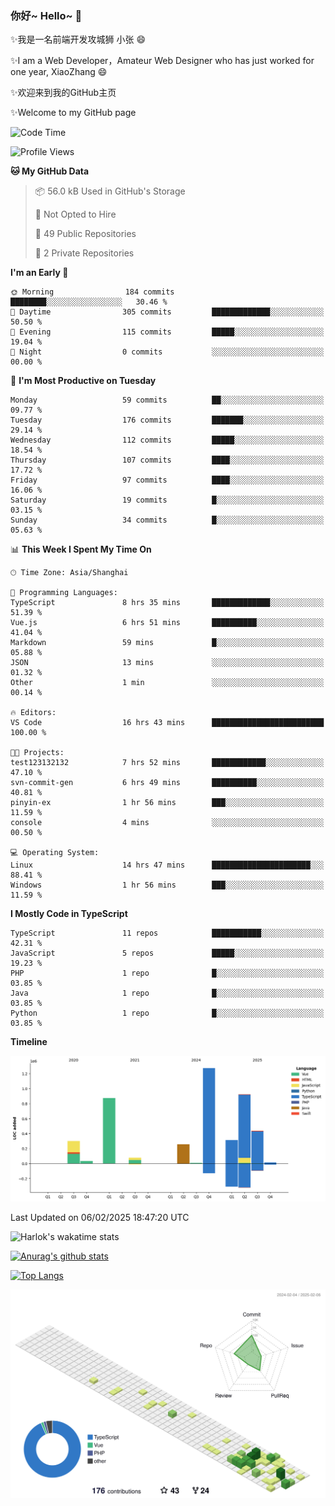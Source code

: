 ### 你好~ Hello~ 👋

✨我是一名前端开发攻城狮 小张 😄

✨I am a Web Developer，Amateur Web Designer who has just worked for one year, XiaoZhang 😄

✨欢迎来到我的GitHub主页

✨Welcome to my GitHub page
<!--
**7148505/7148505** is a ✨ _special_ ✨ repository because its `README.md` (this file) appears on your GitHub profile.

Here are some ideas to get you started:

- 🔭 I’m currently working on ...
- 🌱 I’m currently learning ...
- 👯 I’m looking to collaborate on ...
- 🤔 I’m looking for help with ...
- 💬 Ask me about ...
- 📫 How to reach me: ...
- 😄 Pronouns: ...
- ⚡ Fun fact: ...
-->

<!--START_SECTION:waka-->
![Code Time](http://img.shields.io/badge/Code%20Time-2%2C655%20hrs%2033%20mins-blue)

![Profile Views](http://img.shields.io/badge/Profile%20Views-0-blue)

**🐱 My GitHub Data** 

> 📦 56.0 kB Used in GitHub's Storage 
 > 
> 🚫 Not Opted to Hire
 > 
> 📜 49 Public Repositories 
 > 
> 🔑 2 Private Repositories 
 > 
**I'm an Early 🐤** 

```text
🌞 Morning                184 commits         ████████░░░░░░░░░░░░░░░░░   30.46 % 
🌆 Daytime                305 commits         █████████████░░░░░░░░░░░░   50.50 % 
🌃 Evening                115 commits         █████░░░░░░░░░░░░░░░░░░░░   19.04 % 
🌙 Night                  0 commits           ░░░░░░░░░░░░░░░░░░░░░░░░░   00.00 % 
```
📅 **I'm Most Productive on Tuesday** 

```text
Monday                   59 commits          ██░░░░░░░░░░░░░░░░░░░░░░░   09.77 % 
Tuesday                  176 commits         ███████░░░░░░░░░░░░░░░░░░   29.14 % 
Wednesday                112 commits         █████░░░░░░░░░░░░░░░░░░░░   18.54 % 
Thursday                 107 commits         ████░░░░░░░░░░░░░░░░░░░░░   17.72 % 
Friday                   97 commits          ████░░░░░░░░░░░░░░░░░░░░░   16.06 % 
Saturday                 19 commits          █░░░░░░░░░░░░░░░░░░░░░░░░   03.15 % 
Sunday                   34 commits          █░░░░░░░░░░░░░░░░░░░░░░░░   05.63 % 
```


📊 **This Week I Spent My Time On** 

```text
🕑︎ Time Zone: Asia/Shanghai

💬 Programming Languages: 
TypeScript               8 hrs 35 mins       █████████████░░░░░░░░░░░░   51.39 % 
Vue.js                   6 hrs 51 mins       ██████████░░░░░░░░░░░░░░░   41.04 % 
Markdown                 59 mins             █░░░░░░░░░░░░░░░░░░░░░░░░   05.88 % 
JSON                     13 mins             ░░░░░░░░░░░░░░░░░░░░░░░░░   01.32 % 
Other                    1 min               ░░░░░░░░░░░░░░░░░░░░░░░░░   00.14 % 

🔥 Editors: 
VS Code                  16 hrs 43 mins      █████████████████████████   100.00 % 

🐱‍💻 Projects: 
test123132132            7 hrs 52 mins       ████████████░░░░░░░░░░░░░   47.10 % 
svn-commit-gen           6 hrs 49 mins       ██████████░░░░░░░░░░░░░░░   40.81 % 
pinyin-ex                1 hr 56 mins        ███░░░░░░░░░░░░░░░░░░░░░░   11.59 % 
console                  4 mins              ░░░░░░░░░░░░░░░░░░░░░░░░░   00.50 % 

💻 Operating System: 
Linux                    14 hrs 47 mins      ██████████████████████░░░   88.41 % 
Windows                  1 hr 56 mins        ███░░░░░░░░░░░░░░░░░░░░░░   11.59 % 
```

**I Mostly Code in TypeScript** 

```text
TypeScript               11 repos            ███████████░░░░░░░░░░░░░░   42.31 % 
JavaScript               5 repos             █████░░░░░░░░░░░░░░░░░░░░   19.23 % 
PHP                      1 repo              █░░░░░░░░░░░░░░░░░░░░░░░░   03.85 % 
Java                     1 repo              █░░░░░░░░░░░░░░░░░░░░░░░░   03.85 % 
Python                   1 repo              █░░░░░░░░░░░░░░░░░░░░░░░░   03.85 % 
```



**Timeline**

![Lines of Code chart](https://raw.githubusercontent.com/littleCareless/littleCareless/master/assets/bar_graph.png)


 Last Updated on 06/02/2025 18:47:20 UTC
<!--END_SECTION:waka-->
![Harlok's wakatime stats](https://github-readme-stats.vercel.app/api/wakatime?username=littleCareless)

[![Anurag's github stats](https://github-readme-stats.vercel.app/api?username=littleCareless)](https://github.com/anuraghazra/github-readme-stats)

[![Top Langs](https://github-readme-stats.vercel.app/api/top-langs/?username=littleCareless&layout=compact)](https://github.com/anuraghazra/github-readme-stats)

![](./profile-3d-contrib/profile-green-animate.svg)
